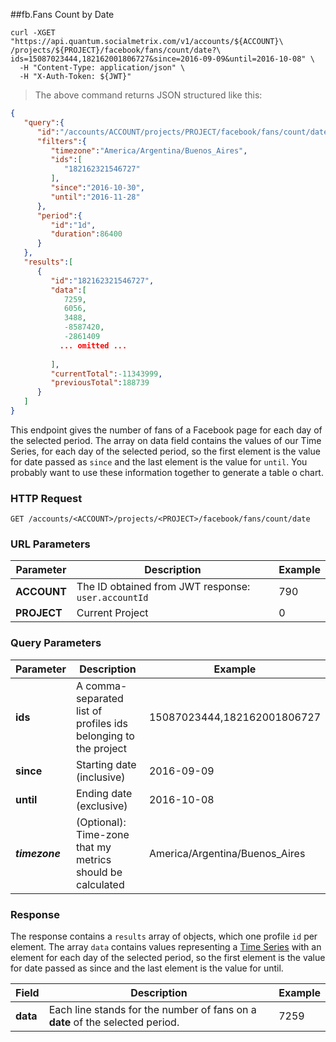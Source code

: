 ##fb.Fans Count by Date

```shell
curl -XGET "https://api.quantum.socialmetrix.com/v1/accounts/${ACCOUNT}\
/projects/${PROJECT}/facebook/fans/count/date?\
ids=15087023444,182162001806727&since=2016-09-09&until=2016-10-08" \
  -H "Content-Type: application/json" \
  -H "X-Auth-Token: ${JWT}"
```

> The above command returns JSON structured like this:

```json
{  
   "query":{  
      "id":"/accounts/ACCOUNT/projects/PROJECT/facebook/fans/count/date",
      "filters":{  
         "timezone":"America/Argentina/Buenos_Aires",
         "ids":[  
            "182162321546727"
         ],
         "since":"2016-10-30",
         "until":"2016-11-28"
      },
      "period":{  
         "id":"1d",
         "duration":86400
      }
   },
   "results":[  
      {  
         "id":"182162321546727",
         "data":[  
            7259,
            6056,
            3488,
            -8587420,
            -2861409
           ... omitted ...
           
         ],
         "currentTotal":-11343999,
         "previousTotal":188739
      }
   ]
}
```

This endpoint gives the number of fans of a Facebook page for each day of the selected period. The array on data field contains the values of our Time Series, for each day of the selected period, so the first element is the value for date passed as `since` and the last element is the value for `until`. You probably want to use these information together to generate a table o chart.

### HTTP Request

`GET /accounts/<ACCOUNT>/projects/<PROJECT>/facebook/fans/count/date`

### URL Parameters

Parameter | Description | Example
--------- | ----------- | -----------
**ACCOUNT** | The ID obtained from JWT response: `user.accountId` | 790
**PROJECT** | Current Project | 0

### Query Parameters

Parameter | Description | Example
--------- | ----------- | -----------
**ids** | A comma-separated list of profiles ids belonging to the project | 15087023444,182162001806727
**since** | Starting date (inclusive) | 2016-09-09
**until** | Ending date (exclusive) | 2016-10-08
***timezone*** | (Optional): Time-zone that my metrics should be calculated | America/Argentina/Buenos_Aires

### Response

The response contains a `results` array of objects, which one profile `id` per element. The array `data` contains values representing a [Time Series](https://en.wikipedia.org/wiki/Time_series) with an element for each day of the selected period, so the first element is the value for date passed as since and the last element is the value for until.

Field | Description | Example
--------- | ----------- | -----------
**data** | Each line stands for the number of fans on a **date** of the selected period. | 7259

